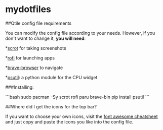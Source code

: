 # mydotfiles

##Qtile config file requirements

You can modify the config file according to your needs. However, if you don't want to change it, **you will need**:

*[scrot](https://www.tecmint.com/take-screenshots-in-linux-using-scrot/) for taking screenshots

*[rofi](https://linuxconfig.org/how-to-use-and-install-rofi-on-linux-tutorial) for launching apps

*[brave-browser](https://brave.com/) to navigate

*[psutil](https://pypi.org/project/psutil/): a python module for the CPU widget

###Installing:

´´´bash
    sudo pacman -Sy scrot rofi
    paru brave-bin
    pip install psutil
´´´

##Where did I get the icons for the top bar?

If you want to choose your own icons, visit the [font awesome cheatsheet](https://fontawesome.com/v4.7/cheatsheet/) and just copy and paste the icons you like into the config file.

